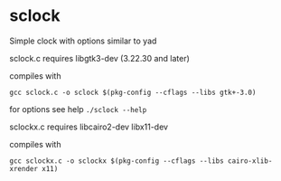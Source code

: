 # sclock
Simple clock
with options similar to yad

sclock.c requires libgtk3-dev (3.22.30 and later)

compiles with

```gcc sclock.c -o sclock $(pkg-config --cflags --libs gtk+-3.0)```

for options see help ```./sclock --help```


sclockx.c requires libcairo2-dev libx11-dev

compiles with

```gcc sclockx.c -o sclockx $(pkg-config --cflags --libs cairo-xlib-xrender x11)```
